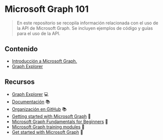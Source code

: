 # Microsoft Graph 101

> En este repositorio se recopila información relacionada con el uso de la API de Microsoft Graph. Se incluyen ejemplos de código y guías para el uso de la API.

## Contenido

- [Introducción a Microsoft Graph.](content/graph-explorer.md)
- [Graph Explorer](content/graph-explorer.md)

## Recursos

- [Graph Explorer](https://developer.microsoft.com/en-us/graph/graph-explorer) :computer:
- [Documentación](https://learn.microsoft.com/es-es/graph/overview) :books:
- [Organización en GitHub](https://github.com/microsoftgraph) :books: 
- [Getting started with Microsoft Graph](https://youtube.com/playlist?list=PLWZJrkeLOrbY-OrrFV_oKezJ9O86oMNrf) :movie_camera: 
- [Microsoft Graph Fundamentals for Beginners](https://youtube.com/playlist?list=PLWZJrkeLOrbbmGIW-7znaSpRinp8d-1Dt) :movie_camera: 
- [Microsoft Graph training modules](https://youtube.com/playlist?list=PLWZJrkeLOrbbOve1DVVQsauZX2LN3IEHL) :movie_camera: 
- [Get started with Microsoft Graph](https://youtube.com/playlist?list=PLWZJrkeLOrbYS34TuCMMd9rVrQlAWLquF) :movie_camera: 